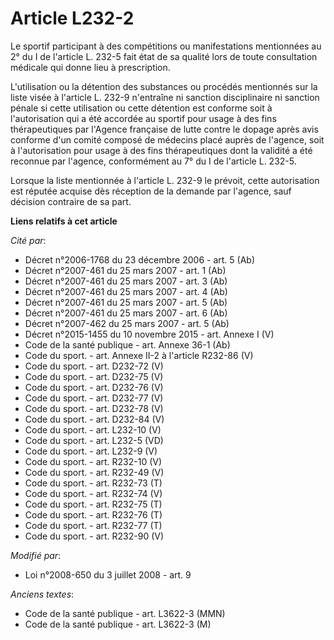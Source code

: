 # Article L232-2

Le sportif participant à des compétitions ou manifestations mentionnées au 2° du I de l'article L. 232-5 fait état de sa
qualité lors de toute consultation médicale qui donne lieu à prescription.

L'utilisation ou la détention des substances ou procédés mentionnés sur la liste visée à l'article L. 232-9 n'entraîne ni
sanction disciplinaire ni sanction pénale si cette utilisation ou cette détention est conforme soit à l'autorisation qui a
été accordée au sportif pour usage à des fins thérapeutiques par l'Agence française de lutte contre le dopage après avis
conforme d'un comité composé de médecins placé auprès de l'agence, soit à l'autorisation pour usage à des fins thérapeutiques
dont la validité a été reconnue par l'agence, conformément au 7° du I de l'article L. 232-5. 

Lorsque la liste mentionnée à l'article L. 232-9 le prévoit, cette autorisation est réputée acquise dès réception de la
demande par l'agence, sauf décision contraire de sa part.

**Liens relatifs à cet article**

_Cité par_:

  - Décret n°2006-1768 du 23 décembre 2006 - art. 5 (Ab)
  - Décret n°2007-461 du 25 mars 2007 - art. 1 (Ab)
  - Décret n°2007-461 du 25 mars 2007 - art. 3 (Ab)
  - Décret n°2007-461 du 25 mars 2007 - art. 4 (Ab)
  - Décret n°2007-461 du 25 mars 2007 - art. 5 (Ab)
  - Décret n°2007-461 du 25 mars 2007 - art. 6 (Ab)
  - Décret n°2007-462 du 25 mars 2007 - art. 5 (Ab)
  - Décret n°2015-1455 du 10 novembre 2015 - art. Annexe I (V)
  - Code de la santé publique - art. Annexe 36-1 (Ab)
  - Code du sport. - art. Annexe II-2 à l'article R232-86 (V)
  - Code du sport. - art. D232-72 (V)
  - Code du sport. - art. D232-75 (V)
  - Code du sport. - art. D232-76 (V)
  - Code du sport. - art. D232-77 (V)
  - Code du sport. - art. D232-78 (V)
  - Code du sport. - art. D232-84 (V)
  - Code du sport. - art. L232-10 (V)
  - Code du sport. - art. L232-5 (VD)
  - Code du sport. - art. L232-9 (V)
  - Code du sport. - art. R232-10 (V)
  - Code du sport. - art. R232-49 (V)
  - Code du sport. - art. R232-73 (T)
  - Code du sport. - art. R232-74 (V)
  - Code du sport. - art. R232-75 (T)
  - Code du sport. - art. R232-76 (T)
  - Code du sport. - art. R232-77 (T)
  - Code du sport. - art. R232-90 (V)

_Modifié par_:

  - Loi n°2008-650 du 3 juillet 2008 - art. 9

_Anciens textes_:

  - Code de la santé publique - art. L3622-3 (MMN)
  - Code de la santé publique - art. L3622-3 (M)
